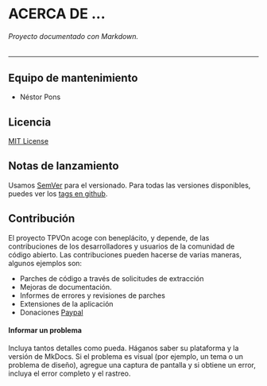 # ACERCA DE  ...
###### _Proyecto documentado con Markdown_.
___
## Equipo de mantenimiento 
* Néstor Pons 

## Licencia 
[MIT License](https://github.com/nestorPons/TPVON/blob/master/LICENSE)

## Notas de lanzamiento 
Usamos [SemVer](http://semver.org/) para el versionado. Para todas las versiones disponibles, puedes ver los [tags en github](https://github.com/nestorpons/TPVON/tags).

## Contribución
El proyecto TPVOn acoge con beneplácito, y depende, de las contribuciones de los desarrolladores y usuarios de la comunidad de código abierto. Las contribuciones pueden hacerse de varias maneras, algunos ejemplos son:

* Parches de código a través de solicitudes de extracción
* Mejoras de documentación.
* Informes de errores y revisiones de parches
* Extensiones de la aplicación
* Donaciones [Paypal](https://paypal.me/reservatucita)

#### Informar un problema
Incluya tantos detalles como pueda. Háganos saber su plataforma y la versión de MkDocs. Si el problema es visual (por ejemplo, un tema o un problema de diseño), agregue una captura de pantalla y si obtiene un error, incluya el error completo y el rastreo.
